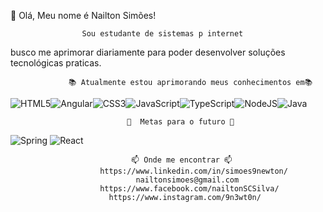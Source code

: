 👋 Olá, Meu nome é Nailton Simões!    

                    Sou estudante de sistemas p internet
 busco me aprimorar diariamente para poder desenvolver soluções tecnológicas praticas.
                 
                 📚 Atualmente estou aprimorando meus conhecimentos em📚      
![HTML5](https://img.shields.io/badge/html5-%23E34F26.svg?style=for-the-badge&logo=html5&logoColor=white)![Angular](https://img.shields.io/badge/angular-%23DD0031.svg?style=for-the-badge&logo=angular&logoColor=white)![CSS3](https://img.shields.io/badge/css3-%231572B6.svg?style=for-the-badge&logo=css3&logoColor=white)![JavaScript](https://img.shields.io/badge/javascript-%23323330.svg?style=for-the-badge&logo=javascript&logoColor=%23F7DF1E)![TypeScript](https://img.shields.io/badge/typescript-%23007ACC.svg?style=for-the-badge&logo=typescript&logoColor=white)![NodeJS](https://img.shields.io/badge/node.js-6DA55F?style=for-the-badge&logo=node.js&logoColor=white)![Java](https://img.shields.io/badge/java-%23ED8B00.svg?style=for-the-badge&logo=java&logoColor=white)

                              🎯  Metas para o futuro 🎯
![Spring](https://img.shields.io/badge/spring-%236DB33F.svg?style=for-the-badge&logo=spring&logoColor=white)
![React](https://img.shields.io/badge/react-%2320232a.svg?style=for-the-badge&logo=react&logoColor=%2361DAFB)





                               📫 Onde me encontrar 📫 
                        https://www.linkedin.com/in/simoes9newton/
                                nailtonsimoes@gmail.com
                        https://www.facebook.com/nailtonSCSilva/
                          https://www.instagram.com/9n3wt0n/
                        
